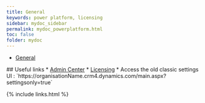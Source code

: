 ```yaml
---
title: General
keywords: power platform, licensing
sidebar: mydoc_sidebar
permalink: mydoc_powerplatform.html
toc: false
folder: mydoc
---
```


<ul id="profileTabs" class="nav nav-tabs">
    <li class="active"><a class="noCrossRef" href="#general" data-toggle="tab">General</a></li>
</ul>
  <div class="tab-content">
<div role="tabpanel" class="tab-pane active" id="general" markdown="1">
## Useful links
* <a href="https://admin.powerplatform.microsoft.com/home" target="_blank" rel="noopener noreferrer">Admin Center</a>
* <a href="https://learn.microsoft.com/en-us/power-platform/admin/powerapps-flow-licensing-faq" target="_blank" rel="noopener noreferrer">Licensing</a>
* Access the old classic settings UI : `https://organisationName.crm4.dynamics.com/main.aspx?settingsonly=true`
</div>
      
</div>

{% include links.html %}
